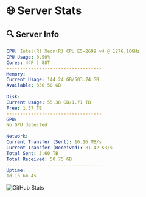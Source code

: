 # 🌐 Server Stats
## 🔍 Server Info
```yaml
CPU: Intel(R) Xeon(R) CPU E5-2699 v4 @ 1276.10GHz
CPU Usage: 0.50%
Cores: 44P | 88T
-----------------------------------
Memory:
Current Usage: 144.24 GB/503.74 GB
Available: 356.50 GB
-----------------------------------
Disk:
Current Usage: 55.38 GB/1.71 TB
Free: 1.57 TB
-----------------------------------
GPU:
No GPU detected
-----------------------------------
Network:
Current Transfer (Sent): 16.16 MB/s
Current Transfer (Received): 81.42 KB/s
Total Sent: 3.60 TB
Total Received: 50.75 GB
-----------------------------------
Uptime:
1d 1h 6m 4s
```
![GitHub Stats](https://img.shields.io/badge/Updated-2025-03-08_22:28:53-blue)